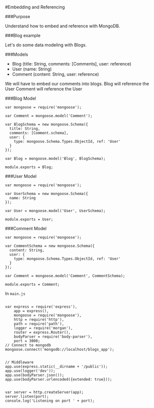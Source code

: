 #Embedding and Referencing

###Purpose

Understand how to embed and reference with MongoDB. 

###Blog example

Let's do some data modeling with Blogs. 

###Models

- Blog (title: String, comments: [Comments], user: reference)
- User (name: String)
- Comment (content: String, user: reference)

We will have to embed our comments into blogs.
Blog will reference the User
Comment will reference the User

###Blog Model

```
var mongoose = require('mongoose');

var Comment = mongoose.model('Comment');

var BlogSchema = new mongoose.Schema({
  title: String,
  comments: [Comment.schema],
  user: {
    type: mongoose.Schema.Types.ObjectId, ref: 'User'
  }
});

var Blog = mongoose.model('Blog', BlogSchema);

module.exports = Blog;
```

###User Model

```
var mongoose = require('mongoose');

var UserSchema = new mongoose.Schema({
  name: String
});

var User = mongoose.model('User', UserSchema);

module.exports = User;
```

###Comment Model

```
var mongoose = require('mongoose');

var CommentSchema = new mongoose.Schema({
  content: String,
  user: {
    type: mongoose.Schema.Types.ObjectId, ref: 'User'
  }
});

var Comment = mongoose.model('Comment', CommentSchema);

module.exports = Comment;
```

In `main.js`

```

var express = require('express'),
    app = express(),
    mongoose = require('mongoose'),
    http = require('http'),
    path = require('path'),
    logger = require('morgan'),
    router = express.Router(),
    bodyParser = require('body-parser'),
    port = 3000;
// Connect to mongodb
mongoose.connect('mongodb://localhost/blogs_app');


// Middleware
app.use(express.static(__dirname + '/public'));
app.use(logger('dev'));
app.use(bodyParser.json());
app.use(bodyParser.urlencoded({extended: true}));

    
var server = http.createServer(app);
server.listen(port);
console.log('Listening on port ' + port);

```
